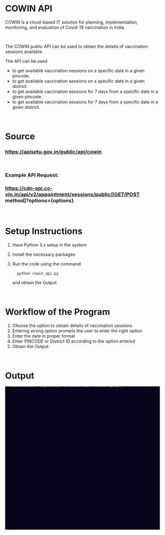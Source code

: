 # COWIN API

COWIN is a cloud-based IT solution for planning, implementation, monitoring, and evaluation of Covid-19 vaccination in India.

<br>

The COWIN public API can be used to obtain the details of vaccination sessions available.
<br>

The API can be used 
- to get available vaccination sessions on a specific date in a given pincode.
- to get available vaccination sessions on a specific date in a given district.
- to get available vaccination sessions for 7 days from a specific date in a given pincode.
- to get available vaccination sessions for 7 days from a specific date in a given district.

<br>    

# Source  
### https://apisetu.gov.in/public/api/cowin 

<br>  

### Example API Request: 
### https://cdn-api.co-vin.in/api/v2/appointment/sessions/public/[GET/POST method]?options={options}

<br>

# Setup Instructions

1. Have Python 3.x setup in the system
2. Install the necessary packages 
3. Run the code using the command

    ```
      python cowin_api.py
    ```
   and obtain the Output

<br> 

# Workflow of the Program

1. Choose the option to obtain details of vaccination sessions
2. Entering wrong option prompts the user to enter the right option
3. Enter the date in proper format 
4. Enter PINCODE or District ID according to the option entered
5. Obtain the Output

<br> 

# Output

<img src="Images/img3.gif">